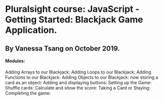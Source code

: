 # Pluralsight course: JavaScript - Getting Started: Blackjack Game Application.
## By Vanessa Tsang on October 2019.
#### Modules:

Adding Arrays to our Blackjack:
Adding Loops to our Blackjack:
Adding Functions to our Blackjack:
Adding Objects to our Blackjack: now storing a card as an object:
Adding and displaying buttons:
Setting up the Game:
Shuffle cards:
Calculate and show the score:
Taking a Card or Staying:
Completing the game:

